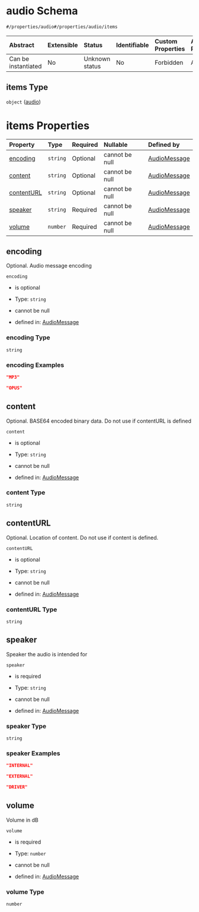 # audio Schema

```txt
#/properties/audio#/properties/audio/items
```



| Abstract            | Extensible | Status         | Identifiable | Custom Properties | Additional Properties | Access Restrictions | Defined In                                                                                         |
| :------------------ | :--------- | :------------- | :----------- | :---------------- | :-------------------- | :------------------ | :------------------------------------------------------------------------------------------------- |
| Can be instantiated | No         | Unknown status | No           | Forbidden         | Allowed               | none                | [audio-message.json*](../../schema/extended-information/audio-message.json "open original schema") |

## items Type

`object` ([audio](audio-message-properties-audio-audio.md))

# items Properties

| Property                  | Type     | Required | Nullable       | Defined by                                                                                                                                       |
| :------------------------ | :------- | :------- | :------------- | :----------------------------------------------------------------------------------------------------------------------------------------------- |
| [encoding](#encoding)     | `string` | Optional | cannot be null | [AudioMessage](audio-message-properties-audio-audio-properties-encoding.md "#/properties/audio#/properties/audio/items/properties/encoding")     |
| [content](#content)       | `string` | Optional | cannot be null | [AudioMessage](audio-message-properties-audio-audio-properties-content.md "#/properties/audio#/properties/audio/items/properties/content")       |
| [contentURL](#contenturl) | `string` | Optional | cannot be null | [AudioMessage](audio-message-properties-audio-audio-properties-contenturl.md "#/properties/audio#/properties/audio/items/properties/contentURL") |
| [speaker](#speaker)       | `string` | Required | cannot be null | [AudioMessage](audio-message-properties-audio-audio-properties-speaker.md "#/properties/audio#/properties/audio/items/properties/speaker")       |
| [volume](#volume)         | `number` | Required | cannot be null | [AudioMessage](audio-message-properties-audio-audio-properties-volume.md "#/properties/audio#/properties/audio/items/properties/volume")         |

## encoding

Optional. Audio message encoding

`encoding`

*   is optional

*   Type: `string`

*   cannot be null

*   defined in: [AudioMessage](audio-message-properties-audio-audio-properties-encoding.md "#/properties/audio#/properties/audio/items/properties/encoding")

### encoding Type

`string`

### encoding Examples

```json
"MP3"
```

```json
"OPUS"
```

## content

Optional. BASE64 encoded binary data. Do not use if contentURL is defined

`content`

*   is optional

*   Type: `string`

*   cannot be null

*   defined in: [AudioMessage](audio-message-properties-audio-audio-properties-content.md "#/properties/audio#/properties/audio/items/properties/content")

### content Type

`string`

## contentURL

Optional. Location of content. Do not use if content is defined.

`contentURL`

*   is optional

*   Type: `string`

*   cannot be null

*   defined in: [AudioMessage](audio-message-properties-audio-audio-properties-contenturl.md "#/properties/audio#/properties/audio/items/properties/contentURL")

### contentURL Type

`string`

## speaker

Speaker the audio is intended for

`speaker`

*   is required

*   Type: `string`

*   cannot be null

*   defined in: [AudioMessage](audio-message-properties-audio-audio-properties-speaker.md "#/properties/audio#/properties/audio/items/properties/speaker")

### speaker Type

`string`

### speaker Examples

```json
"INTERNAL"
```

```json
"EXTERNAL"
```

```json
"DRIVER"
```

## volume

Volume in dB

`volume`

*   is required

*   Type: `number`

*   cannot be null

*   defined in: [AudioMessage](audio-message-properties-audio-audio-properties-volume.md "#/properties/audio#/properties/audio/items/properties/volume")

### volume Type

`number`
